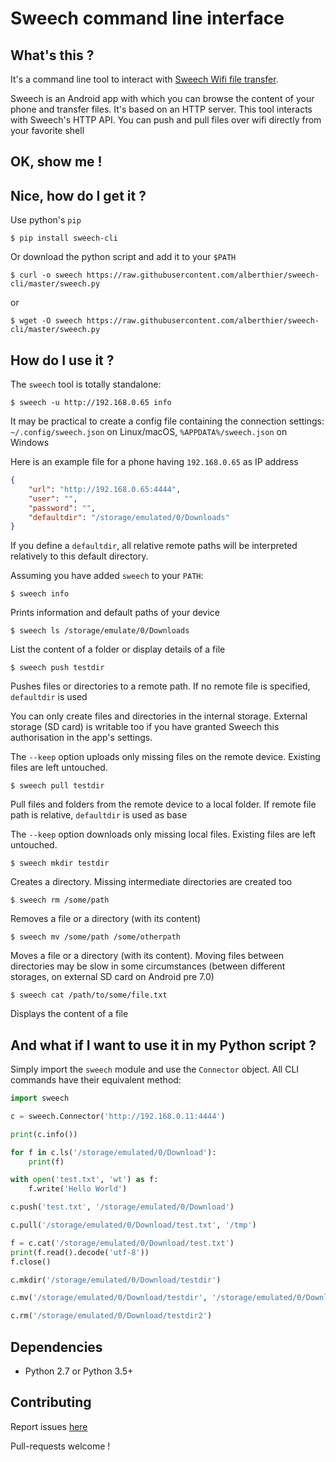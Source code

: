 # Sweech command line interface

## What's this ?

It's a command line tool to interact with [Sweech Wifi file transfer](https://play.google.com/store/apps/details?id=com.sweech).

Sweech is an Android app with which you can browse the content of your phone and transfer files. It's based on an HTTP server. This tool interacts with Sweech's HTTP API. You can push and pull files over wifi directly from your favorite shell

## OK, show me !

## Nice, how do I get it ?

Use python's `pip`

`$ pip install sweech-cli`

Or download the python script and add it to your `$PATH`

`$ curl -o sweech https://raw.githubusercontent.com/alberthier/sweech-cli/master/sweech.py`

or

`$ wget -O sweech https://raw.githubusercontent.com/alberthier/sweech-cli/master/sweech.py`

## How do I use it ?

The `sweech` tool is totally standalone:

```
$ sweech -u http://192.168.0.65 info
```

 It may be practical to create a config file containing the connection settings: `~/.config/sweech.json` on Linux/macOS, `%APPDATA%/sweech.json` on Windows

Here is an example file for a phone having `192.168.0.65` as IP address

```json
{
    "url": "http://192.168.0.65:4444",
    "user": "",
    "password": "",
    "defaultdir": "/storage/emulated/0/Downloads"
}
```
If you define a `defaultdir`, all relative remote paths will be interpreted relatively to this default directory.

Assuming you have added `sweech` to your `PATH`:

```
$ sweech info
```
Prints information and default paths of your device

```
$ sweech ls /storage/emulate/0/Downloads
```
List the content of a folder or display details of a file

```
$ sweech push testdir
```
Pushes files or directories to a remote path. If no remote file is specified, `defaultdir` is used

You can only create files and directories in the internal storage. External storage (SD card) is writable too if you have granted Sweech this authorisation in the app's settings.

The `--keep` option uploads only missing files on the remote device. Existing files are left untouched.

```
$ sweech pull testdir
```
Pull files and folders from the remote device to a local folder. If remote file path is relative, `defaultdir` is used as base

The `--keep` option downloads only missing local files. Existing files are left untouched.

```
$ sweech mkdir testdir
```
Creates a directory. Missing intermediate directories are created too

```
$ sweech rm /some/path
```
Removes a file or a directory (with its content)

```
$ sweech mv /some/path /some/otherpath
```
Moves a file or a directory (with its content). Moving files between directories may be slow in some circumstances (between different storages, on external SD card on Android pre 7.0)

```
$ sweech cat /path/to/some/file.txt
```
Displays the content of a file

## And what if I want to use it in my Python script ?

Simply import the `sweech` module and use the `Connector` object. All CLI commands have their equivalent method:

```python
import sweech

c = sweech.Connector('http://192.168.0.11:4444')

print(c.info())

for f in c.ls('/storage/emulated/0/Download'):
    print(f)

with open('test.txt', 'wt') as f:
    f.write('Hello World')

c.push('test.txt', '/storage/emulated/0/Download')

c.pull('/storage/emulated/0/Download/test.txt', '/tmp')

f = c.cat('/storage/emulated/0/Download/test.txt')
print(f.read().decode('utf-8'))
f.close()

c.mkdir('/storage/emulated/0/Download/testdir')

c.mv('/storage/emulated/0/Download/testdir', '/storage/emulated/0/Download/testdir2')

c.rm('/storage/emulated/0/Download/testdir2')

```

## Dependencies

* Python 2.7 or Python 3.5+

## Contributing

Report issues [here](https://github.com/alberthier/sweech-cli/issues)

Pull-requests welcome !